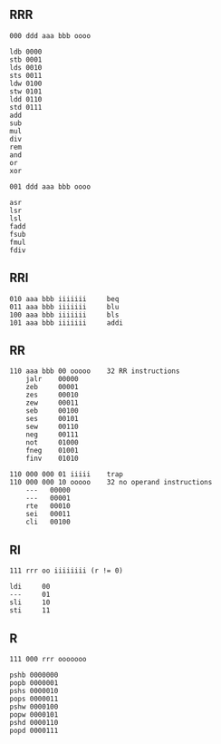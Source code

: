 RRR
---

    000 ddd aaa bbb oooo

    ldb 0000
    stb 0001
    lds 0010
    sts 0011
    ldw 0100
    stw 0101
    ldd 0110
    std 0111
    add
    sub
    mul
    div
    rem
    and
    or
    xor

    001 ddd aaa bbb oooo

    asr
    lsr
    lsl 
    fadd
    fsub
    fmul
    fdiv

RRI
---

    010 aaa bbb iiiiiii     beq
    011 aaa bbb iiiiiii     blu
    100 aaa bbb iiiiiii     bls
    101 aaa bbb iiiiiii     addi

RR
--

    110 aaa bbb 00 ooooo    32 RR instructions
        jalr    00000
        zeb     00001
        zes     00010
        zew     00011
        seb     00100
        ses     00101
        sew     00110
        neg     00111
        not     01000
        fneg    01001
        finv    01010

    110 000 000 01 iiiii    trap
    110 000 000 10 ooooo    32 no operand instructions
        ---   00000
        ---   00001
        rte   00010
        sei   00011
        cli   00100

RI
--

    111 rrr oo iiiiiiii (r != 0)

    ldi     00
    ---     01
    sli     10
    sti     11

R
-

    111 000 rrr ooooooo
    
    pshb 0000000
    popb 0000001
    pshs 0000010
    pops 0000011
    pshw 0000100
    popw 0000101
    pshd 0000110
    popd 0000111
